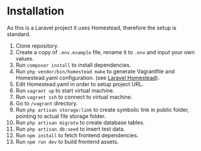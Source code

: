 # Installation

As this is a Laravel project it uses Homestead, therefore the setup is standard.

1. Clone repository.
2. Create a copy of `.env.example` file, rename it to `.env` and input your own values.
3. Run `composer install` to install dependencies.
4. Run `php vendor/bin/homestead make` to generate Vagrantfile and Homestead.yaml configuration.
    (see [Laravel Homestead](https://laravel.com/docs/5.8/homestead)).
5. Edit Homestead.yaml in order to setup project URL.
6. Run `vagrant up` to start virtual machine.
7. Run `vagrant ssh` to connect to virtual machine.
8. Go to `/vagrant` directory.
9. Run `php artisan storage:link` to create symbolic link in public folder, pointing to actual file storage folder.
10. Run `php artisan migrate` to create database tables.
11. Run `php artisan db:seed` to insert test data.
12. Run `npm install` to fetch frontend dependencies.
13. Run `npm run dev` to build frontend assets.
